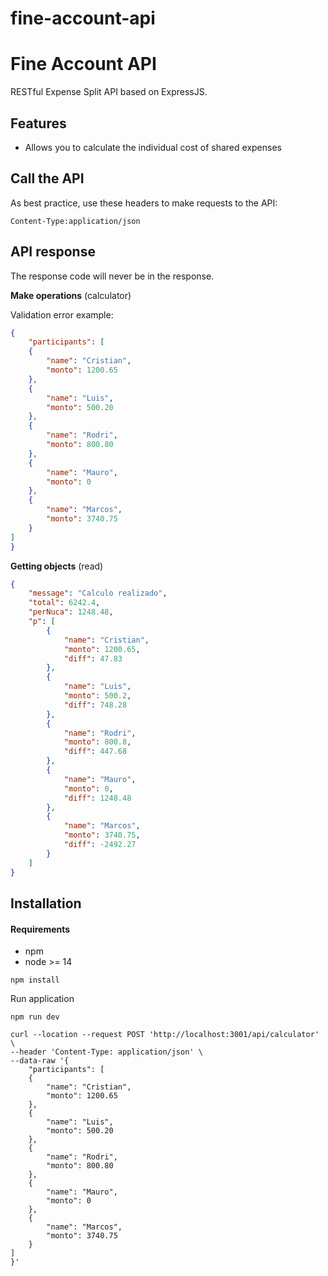 # fine-account-api


# Fine Account API


RESTful Expense Split API based on ExpressJS.

## Features

- Allows you to calculate the individual cost of shared expenses

## Call the API

As best practice, use these headers to make requests to the API:

```
Content-Type:application/json
```

## API response

The response code will never be in the response.

**Make operations** (calculator)

Validation error example:

```json
{
    "participants": [
    {
        "name": "Cristian",
        "monto": 1200.65
    },
    {
        "name": "Luis",
        "monto": 500.20
    },
    {
        "name": "Rodri",
        "monto": 800.80
    },
    {
        "name": "Mauro",
        "monto": 0
    },
    {
        "name": "Marcos",
        "monto": 3740.75
    }
]
}
```

**Getting objects** (read)

```json
{
    "message": "Calculo realizado",
    "total": 6242.4,
    "perNuca": 1248.48,
    "p": [
        {
            "name": "Cristian",
            "monto": 1200.65,
            "diff": 47.83
        },
        {
            "name": "Luis",
            "monto": 500.2,
            "diff": 748.28
        },
        {
            "name": "Rodri",
            "monto": 800.8,
            "diff": 447.68
        },
        {
            "name": "Mauro",
            "monto": 0,
            "diff": 1248.48
        },
        {
            "name": "Marcos",
            "monto": 3740.75,
            "diff": -2492.27
        }
    ]
}
```

## Installation

#### Requirements

- npm
- node >= 14

```
npm install
```

Run application

```
npm run dev
```

```
curl --location --request POST 'http://localhost:3001/api/calculator' \
--header 'Content-Type: application/json' \
--data-raw '{
    "participants": [
    {
        "name": "Cristian",
        "monto": 1200.65
    },
    {
        "name": "Luis",
        "monto": 500.20
    },
    {
        "name": "Rodri",
        "monto": 800.80
    },
    {
        "name": "Mauro",
        "monto": 0
    },
    {
        "name": "Marcos",
        "monto": 3740.75
    }
]
}'
```